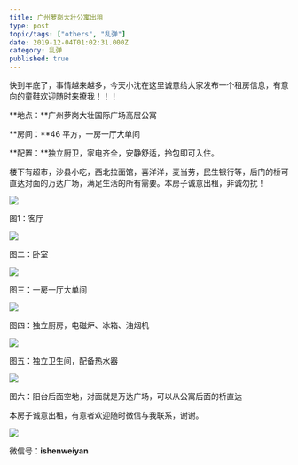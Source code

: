 ```yaml
---
title: 广州萝岗大壮公寓出租
type: post
topic/tags: ["others", "乱弹"]
date: 2019-12-04T01:02:31.000Z
category: 乱弹
published: true
---
```


快到年底了，事情越来越多，今天小沈在这里诚意给大家发布一个租房信息，有意向的童鞋欢迎随时来撩我！！！

**地点：**广州萝岗大壮国际广场高层公寓

**房间：**46 平方，一房一厅大单间

**配置：**独立厨卫，家电齐全，安静舒适，拎包即可入住。

楼下有超市，沙县小吃，西北拉面馆，喜洋洋，麦当劳，民生银行等，后门的桥可直达对面的万达广场，满足生活的所有需要。本房子诚意出租，非诚勿扰！

![](https://note.bioitee.com/yuque/0/2019/png/126032/1575422295923-59833917-accc-443f-b516-3f224165fc17.png#align=left&display=inline&height=1080&name=image.png&originHeight=1080&originWidth=1440&size=1084462&status=done&style=none&width=1440)

图1：客厅

![](https://note.bioitee.com/yuque/0/2019/png/126032/1575422329112-237dcd6a-be6d-4413-a0fb-d73e2391beb0.png#align=left&display=inline&height=1080&name=image.png&originHeight=1080&originWidth=1440&size=1325321&status=done&style=none&width=1440)

图二：卧室

![](https://note.bioitee.com/yuque/0/2019/png/126032/1575422441132-6070807b-d606-4779-b6af-18f095e527e7.png#align=left&display=inline&height=1080&name=image.png&originHeight=1080&originWidth=1440&size=830657&status=done&style=none&width=1440)

图三：一房一厅大单间

![](https://note.bioitee.com/yuque/0/2019/png/126032/1575422356486-3618911a-daa8-4717-95fd-dedfb9ed98e1.png#align=left&display=inline&height=1080&name=image.png&originHeight=1080&originWidth=1440&size=1076481&status=done&style=none&width=1440)

图四：独立厨房，电磁炉、冰箱、油烟机

![](https://note.bioitee.com/yuque/0/2019/png/126032/1575422382007-669e3641-5a8f-4ddf-aa47-cd0c206067ec.png#align=left&display=inline&height=1440&name=image.png&originHeight=1440&originWidth=1080&size=1238188&status=done&style=none&width=1080)

图五：独立卫生间，配备热水器

![](https://note.bioitee.com/yuque/0/2019/png/126032/1575422402754-6c158000-2fef-49da-9441-8af8833547cc.png#align=left&display=inline&height=1080&name=image.png&originHeight=1080&originWidth=1440&size=2561395&status=done&style=none&width=1440)

图六：阳台后面空地，对面就是万达广场，可以从公寓后面的桥直达


本房子诚意出租，有意者欢迎随时微信与我联系，谢谢。


![](https://note.bioitee.com/yuque/0/2019/png/126032/1575422942719-3475c4e2-d180-4826-a68e-ece9b241d5cd.png#align=left&display=inline&height=423&name=image.png&originHeight=896&originWidth=674&size=217252&status=done&style=none&width=318)

微信号：**ishenweiyan**
